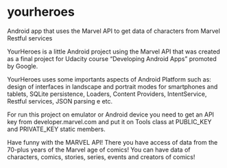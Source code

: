 # yourheroes
Android app that uses the Marvel API to get data of characters from Marvel Restful services

YourHeroes is a little Android project using the Marvel API that was created as a final project for Udacity course “Developing Android Apps” promoted by Google.

YourHeroes uses some importants aspects of Android Platform such as: design of interfaces in landscape and portrait modes for smartphones and tablets, SQLite persistence, Loaders, Content Providers, IntentService, Restful services, JSON parsing e etc. 

For run this project on emulator or Android device you need to get an API key from developer.marvel.com and put it on Tools class at PUBLIC_KEY and PRIVATE_KEY static members.

Have funny with the MARVEL API! There you have access of data from the 70-plus years of the Marvel age of comics! You can have data of characters, comics, stories, series, events and creators of comics!
